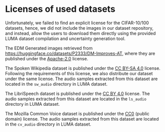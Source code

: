 # Licenses of used datasets

Unfortunately, we failed to find an explicit license for the CIFAR-10/100 datasets, hence, we did not include the images in our dataset repository, and instead, allow the users to download them directly using the provided LUMA dataset compilation and uncertainty generation tool. 

The EDM Generated images retrieved from https://huggingface.co/datasets/P2333/DM-Improves-AT, where they are published under the [Apache-2.0](https://choosealicense.com/licenses/apache-2.0/) license. 

The Spoken Wikipedia dataset is published under the [CC BY-SA 4.0](https://creativecommons.org/licenses/by-sa/4.0/) license. Following the requirements of this license, we also distribute our dataset under the same license. The audio samples extracted from this dataset are located in the `sw_audio` directory in LUMA dataset. 

The LibriSpeech dataset is published under the [CC BY 4.0](https://creativecommons.org/licenses/by/4.0/) license. The audio samples extracted from this dataset are located in the `ls_audio` directory in LUMA dataset. 

The Mozilla Common Voice dataset is published under the [CC0](https://creativecommons.org/public-domain/cc0/) (public domain) license. The audio samples extracted from this dataset are located in the `cv_audio` directory in LUMA dataset.   
